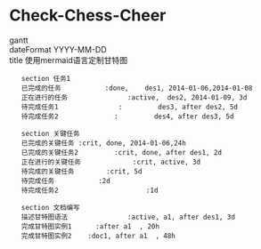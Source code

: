 # Check-Chess-Cheer

gantt         
       dateFormat  YYYY-MM-DD   
       title 使用mermaid语言定制甘特图

       section 任务1
       已完成的任务           :done,    des1, 2014-01-06,2014-01-08
       正在进行的任务               :active,  des2, 2014-01-09, 3d
       待完成任务1               :         des3, after des2, 5d
       待完成任务2              :         des4, after des3, 5d

       section 关键任务
       已完成的关键任务 :crit, done, 2014-01-06,24h
       已完成的关键任务2         :crit, done, after des1, 2d
       正在进行的关键任务             :crit, active, 3d
       待完成的关键任务        :crit, 5d
       待完成任务           :2d
       待完成任务2                      :1d

       section 文档编写
       描述甘特图语法               :active, a1, after des1, 3d
       完成甘特图实例1      :after a1  , 20h
       完成甘特图实例2    :doc1, after a1  , 48h
